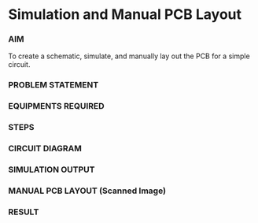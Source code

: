 # Simulation and Manual PCB Layout

### AIM
To create a schematic, simulate, and manually lay out the PCB for a simple circuit.

### PROBLEM STATEMENT


### EQUIPMENTS REQUIRED

### STEPS


### CIRCUIT DIAGRAM


### SIMULATION OUTPUT


### MANUAL PCB LAYOUT (Scanned Image)

### RESULT
